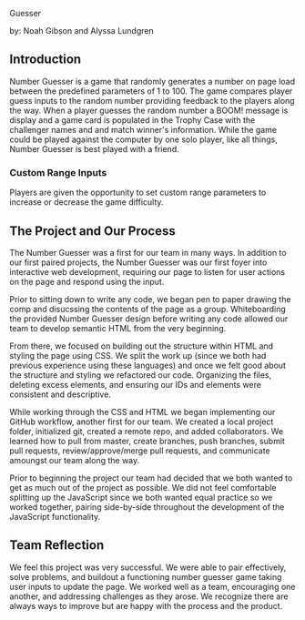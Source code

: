  Guesser

by: Noah Gibson and Alyssa Lundgren

## Introduction
Number Guesser is a game that randomly generates a number on page load between the predefined parameters of 1 to 100. The game compares player guess inputs to the random number providing feedback to the players along the way. When a player guesses the random number a BOOM! message is display and a game card is populated in the Trophy Case with the challenger names and and match winner's information. While the game could be played against the computer by one solo player, like all things, Number Guesser is best played with a friend. 

### Custom Range Inputs
Players are given the opportunity to set custom range parameters to increase or decrease the game difficulty. 

## The Project and Our Process
The Number Guesser was a first for our team in many ways. In addition to our first paired projects, the Number Guesser was our first foyer into interactive web development, requiring our page to listen for user actions on the page and respond using the input. 

Prior to sitting down to write any code, we began pen to paper drawing the comp and disucssing the contents of the page as a group. Whiteboarding the provided Number Guesser design before writing any code allowed our team to develop semantic HTML from the very beginning. 

From there, we focused on building out the structure within HTML and styling the page using CSS. We split the work up (since we both had previous experience using these languages) and once we felt good about the structure and styling we refactored our code. Organizing the files, deleting excess elements, and ensuring our IDs and elements were consistent and descriptive. 

While working through the CSS and HTML we began implementing our GitHub workflow, another first for our team. We created a local project folder, initialized git, created a remote repo, and added collaborators. We learned how to pull from master, create branches, push branches, submit pull requests, review/approve/merge pull requests, and communicate amoungst our team along the way. 

Prior to beginning the project our team had decided that we both wanted to get as much out of the project as possible. We did not feel comfortable splitting up the JavaScript since we both wanted equal practice so we worked together, pairing side-by-side throughout the development of the JavaScript functionality. 

## Team Reflection
We feel this project was very successful. We were able to pair effectively, solve problems, and buildout a functioning number guesser game taking user inputs to update the page. We worked well as a team, encouraging one another, and addressing challenges as they arose. We recognize there are always ways to improve but are happy with the process and the product. 